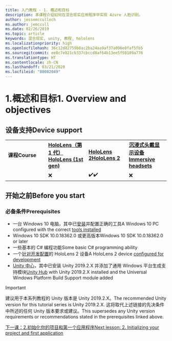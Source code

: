 ```yaml
---
title: 入门教程 - 1. 概述和目标
description: 本课程介绍如何在混合现实应用程序中实现 Azure 人脸识别。
author: jessemcculloch
ms.author: jemccull
ms.date: 02/26/2019
ms.topic: article
keywords: 混合现实, unity, 教程, hololens
ms.localizationpriority: high
ms.openlocfilehash: 36c12d82759b8ac2ba24aa9af37a096e0faf5fb5
ms.sourcegitcommit: ee8c7e821cb337cbccd8af64b13ee5f50109a776
ms.translationtype: HT
ms.contentlocale: zh-CN
ms.lasthandoff: 03/21/2020
ms.locfileid: "80082049"
---
```

# <a name="1-overview-and-objectives"></a><span data-ttu-id="7f7b8-105">1.概述和目标</span><span class="sxs-lookup"><span data-stu-id="7f7b8-105">1. Overview and objectives</span></span>

## <a name="device-support"></a><span data-ttu-id="7f7b8-106">设备支持</span><span class="sxs-lookup"><span data-stu-id="7f7b8-106">Device support</span></span>

<table>
    <colgroup>
    <col width="25%" />
    <col width="25%" />
    <col width="25%" />
    <col width="25%" />
    </colgroup>
    <tr>
        <td><span data-ttu-id="7f7b8-107"><strong>课程</strong></span><span class="sxs-lookup"><span data-stu-id="7f7b8-107"><strong>Course</strong></span></span></td>
        <td><span data-ttu-id="7f7b8-108"><a href="hololens-hardware-details.md"><strong>HoloLens（第 1 代）</strong></a></span><span class="sxs-lookup"><span data-stu-id="7f7b8-108"><a href="hololens-hardware-details.md"><strong>HoloLens (1st gen)</strong></a></span></span></td>
        <td><span data-ttu-id="7f7b8-109"><a href="https://www.microsoft.com//hololens/hardware"><strong>HoloLens 2</strong></a></span><span class="sxs-lookup"><span data-stu-id="7f7b8-109"><a href="https://www.microsoft.com//hololens/hardware"><strong>HoloLens 2</strong></a></span></span></td>
        <td><span data-ttu-id="7f7b8-110"><a href="immersive-headset-hardware-details.md"><strong>沉浸式头戴显示设备</strong></a></span><span class="sxs-lookup"><span data-stu-id="7f7b8-110"><a href="immersive-headset-hardware-details.md"><strong>Immersive headsets</strong></a></span></span></td>
    </tr>
     <tr>
        <td></td>
        <td>❌</td>
        <td><span data-ttu-id="7f7b8-111">✔️</span><span class="sxs-lookup"><span data-stu-id="7f7b8-111">✔️</span></span></td>
        <td>❌</td>
    </tr>
</table>

## <a name="before-you-start"></a><span data-ttu-id="7f7b8-112">开始之前</span><span class="sxs-lookup"><span data-stu-id="7f7b8-112">Before you start</span></span>

### <a name="prerequisites"></a><span data-ttu-id="7f7b8-113">必备条件</span><span class="sxs-lookup"><span data-stu-id="7f7b8-113">Prerequisites</span></span>

* <span data-ttu-id="7f7b8-114">一台 Windows 10 电脑，其中已[安装](install-the-tools.md)并配置正确的工具</span><span class="sxs-lookup"><span data-stu-id="7f7b8-114">A Windows 10 PC configured with the correct [tools installed](install-the-tools.md)</span></span>
* <span data-ttu-id="7f7b8-115">Windows 10 SDK 10.0.18362.0 或更高版本</span><span class="sxs-lookup"><span data-stu-id="7f7b8-115">Windows 10 SDK 10.0.18362.0 or later</span></span>
* <span data-ttu-id="7f7b8-116">一些基本的 C# 编程功能</span><span class="sxs-lookup"><span data-stu-id="7f7b8-116">Some basic C# programming ability</span></span>
* <span data-ttu-id="7f7b8-117">一个[针对开发配置](using-visual-studio.md#enabling-developer-mode)的 HoloLens 2 设备</span><span class="sxs-lookup"><span data-stu-id="7f7b8-117">A HoloLens 2 device [configured for development](using-visual-studio.md#enabling-developer-mode)</span></span>
* <span data-ttu-id="7f7b8-118"><a href="https://docs.unity3d.com/Manual/GettingStartedInstallingHub.html" target="_blank">Unity 中心</a>，其中已安装 Unity 2019.2.X 并添加了通用 Windows 平台生成支持模块</span><span class="sxs-lookup"><span data-stu-id="7f7b8-118"><a href="https://docs.unity3d.com/Manual/GettingStartedInstallingHub.html" target="_blank">Unity Hub</a> with Unity 2019.2.X installed and the Universal Windows Platform Build Support module added</span></span>

> [!IMPORTANT]
> <span data-ttu-id="7f7b8-119">建议用于本系列教程的 Unity 版本是 Unity 2019.2.X。</span><span class="sxs-lookup"><span data-stu-id="7f7b8-119">The recommended Unity version for this tutorial series is Unity 2019.2.X.</span></span> <span data-ttu-id="7f7b8-120">这将取代上述链接的先决条件中所述的任何 Unity 版本要求或建议。</span><span class="sxs-lookup"><span data-stu-id="7f7b8-120">This supersedes any Unity version requirements or recommendations stated in the prerequisites linked above.</span></span>

[<span data-ttu-id="7f7b8-121">下一课：2.初始化你的项目和第一个应用程序</span><span class="sxs-lookup"><span data-stu-id="7f7b8-121">Next lesson: 2. Initializing your project and first application</span></span>](mrlearning-base-ch1.md)
